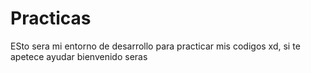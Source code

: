 # Practicas
ESto sera mi entorno de desarrollo para practicar mis codigos xd, si te apetece ayudar bienvenido seras

